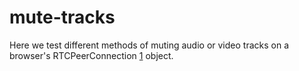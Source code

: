 # mute-tracks

Here we test different methods of muting audio or video tracks on a browser's RTCPeerConnection [1] object.

[1]: www.google.es
